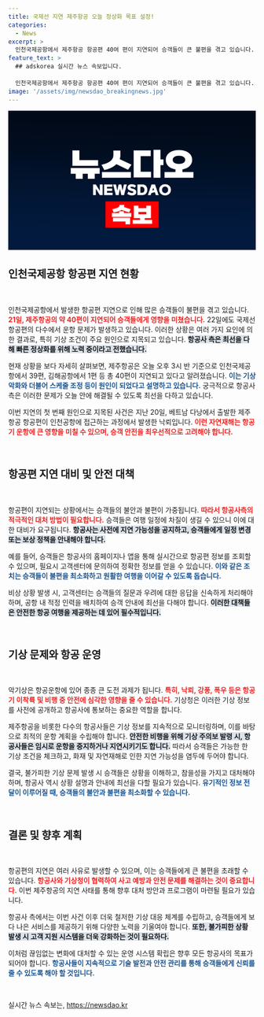 ```yaml
---
title: 국제선 지연 제주항공 오늘 정상화 목표 설정!
categories:
  - News
excerpt: >
  인천국제공항에서 제주항공 항공편 40여 편이 지연되어 승객들이 큰 불편을 겪고 있습니다. 악기상 조건과 스케줄 조정으로 인해 상황은 계속 이어지고 있으며, 제주항공은 조속한 정상화를 위해 힘쓰고 있습니다.
feature_text: >
  ## adskorea 실시간 뉴스 속보입니다.

  인천국제공항에서 제주항공 항공편 40여 편이 지연되어 승객들이 큰 불편을 겪고 있습니다. 악기상 조건과 스케줄 조정으로 인해 상황은 계속 이어지고 있으며, 제주항공은 조속한 정상화를 위해 힘쓰고 있습니다.
image: '/assets/img/newsdao_breakingnews.jpg'
---
```


<p><img src="/assets/img/newsdao_breakingnews.jpg" alt="adskorea 속보" /></p>

<h2 data-ke-size="size26">인천국제공항 항공편 지연 현황</h2>

<p data-ke-size="size16">&nbsp;</p>

<p>인천국제공항에서 발생한 항공편 지연으로 인해 많은 승객들이 불편을 겪고 있습니다. <b><span style="color: #ee2323;">21일, 제주항공의 약 40편이 지연되어 승객들에게 영향을 미쳤습니다.</span></b> 22일에도 국제선 항공편의 다수에서 운항 문제가 발생하고 있습니다. 이러한 상황은 여러 가지 요인에 의한 결과로, 특히 기상 조건이 주요 원인으로 지목되고 있습니다. <b><span style="background-color: #21538527;">항공사 측은 최선을 다해 빠른 정상화를 위해 노력 중이라고 전했습니다.</span></b> </p>

<p>현재 상황을 보다 자세히 살펴보면, 제주항공은 오늘 오후 3시 반 기준으로 인천국제공항에서 39편, 김해공항에서 1편 등 총 40편이 지연되고 있다고 알려졌습니다. <b><span style="color: #1a5490;">이는 기상 악화와 더불어 스케줄 조정 등이 원인이 되었다고 설명하고 있습니다.</span></b> 궁극적으로 항공사 측은 이러한 문제가 오늘 안에 해결될 수 있도록 최선을 다하고 있습니다.</p>

<p>이번 지연의 첫 번째 원인으로 지목된 사건은 지난 20일, 베트남 다낭에서 출발한 제주항공 항공편이 인천공항에 접근하는 과정에서 발생한 낙뢰입니다. <b><span style="color: #ee2323;">이런 자연재해는 항공기 운항에 큰 영향을 미칠 수 있으며, 승객 안전을 최우선적으로 고려해야 합니다.</span></b> </p>

<p data-ke-size="size16">&nbsp;</p>

<h2 data-ke-size="size26">항공편 지연 대비 및 안전 대책</h2>

<p data-ke-size="size16">&nbsp;</p>

<p>항공편이 지연되는 상황에서는 승객들의 불안과 불편이 가중됩니다. <b><span style="color: #ee2323;">따라서 항공사측의 적극적인 대처 방법이 필요합니다.</span></b> 승객들은 여행 일정에 차질이 생길 수 있으니 이에 대한 대비가 요구됩니다. <b><span style="background-color: #21538527;">항공사는 사전에 지연 가능성을 공지하고, 승객들에게 일정 변경 또는 보상 정책을 안내해야 합니다.</span></b> </p>

<p>예를 들어, 승객들은 항공사의 홈페이지나 앱을 통해 실시간으로 항공편 정보를 조회할 수 있으며, 필요시 고객센터에 문의하여 정확한 정보를 얻을 수 있습니다. <b><span style="color: #1a5490;">이와 같은 조치는 승객들이 불편을 최소화하고 원활한 여행을 이어갈 수 있도록 돕습니다.</span></b></p>

<p>비상 상황 발생 시, 고객센터는 승객들의 질문과 우려에 대한 응답을 신속하게 처리해야 하며, 공항 내 적정 인력을 배치하여 승객 안내에 최선을 다해야 합니다. <b><span style="background-color: #21538527;">이러한 대책들은 안전한 항공 여행을 제공하는 데 있어 필수적입니다.</span></b></p>

<p data-ke-size="size16">&nbsp;</p>

<h2 data-ke-size="size26">기상 문제와 항공 운영</h2>

<p data-ke-size="size16">&nbsp;</p>

<p>악기상은 항공운항에 있어 종종 큰 도전 과제가 됩니다. <b><span style="color: #ee2323;">특히, 낙뢰, 강풍, 폭우 등은 항공기 이착륙 및 비행 중 안전에 심각한 영향을 줄 수 있습니다.</span></b> 기상청은 이러한 기상 정보를 사전에 공개하고 항공사에 통보하는 중요한 역할을 합니다. </p>

<p>제주항공을 비롯한 다수의 항공사들은 기상 정보를 지속적으로 모니터링하며, 이를 바탕으로 최적의 운항 계획을 수립해야 합니다. <b><span style="background-color: #21538527;">안전한 비행을 위해 기상 주의보 발령 시, 항공사들은 임시로 운항을 중지하거나 지연시키기도 합니다.</span></b> 따라서 승객들은 가능한 한 기상 조건을 체크하고, 화재 및 자연재해로 인한 지연 가능성을 염두에 두어야 합니다.</p>

<p>결국, 불가피한 기상 문제 발생 시 승객들은 상황을 이해하고, 참을성을 가지고 대처해야 하며, 항공사 역시 상황 설명과 안내에 최선을 다할 필요가 있습니다. <b><span style="color: #1a5490;">유기적인 정보 전달이 이루어질 때, 승객들의 불안과 불편을 최소화할 수 있습니다.</span></b></p>

<p data-ke-size="size16">&nbsp;</p>

<h2 data-ke-size="size26">결론 및 향후 계획</h2>

<p data-ke-size="size16">&nbsp;</p>

<p>항공편의 지연은 여러 사유로 발생할 수 있으며, 이는 승객들에게 큰 불편을 초래할 수 있습니다. <b><span style="color: #ee2323;">항공사와 기상청이 협력하여 사고 예방과 안전 문제를 해결하는 것이 중요합니다.</span></b> 이번 제주항공의 지연 사태를 통해 향후 대처 방안과 프로그램이 마련될 필요가 있습니다.</p>

<p>항공사 측에서는 이번 사건 이후 더욱 철저한 기상 대응 체계를 수립하고, 승객들에게 보다 나은 서비스를 제공하기 위해 다양한 노력을 기울여야 합니다. <b><span style="background-color: #21538527;">또한, 불가피한 상황 발생 시 고객 지원 시스템을 더욱 강화하는 것이 필요하다.</span></b> </p>

<p>이처럼 끊임없는 변화에 대처할 수 있는 운영 시스템 확립은 향후 모든 항공사의 목표가 되어야 합니다. <b><span style="color: #1a5490;">항공사들이 지속적으로 기술 발전과 안전 관리를 통해 승객들에게 신뢰를 줄 수 있도록 해야 할 것입니다.</span></b></p>

<p data-ke-size="size16">&nbsp;</p>
실시간 뉴스 속보는, <a href="https://newsdao.kr" rel="dofollow">https://newsdao.kr</a>


